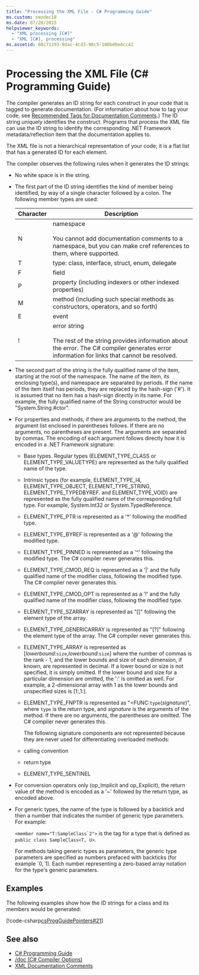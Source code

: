 ```yaml
---
title: "Processing the XML File - C# Programming Guide"
ms.custom: seodec18
ms.date: 07/20/2015
helpviewer_keywords:
  - "XML processing [C#]"
  - "XML [C#], processing"
ms.assetid: 60c71193-9dac-4cd3-98c5-100bd0edcc42
---
```

# Processing the XML File (C# Programming Guide)

The compiler generates an ID string for each construct in your code that is tagged to generate documentation. (For information about how to tag your code, see [Recommended Tags for Documentation Comments](../../../csharp/programming-guide/xmldoc/recommended-tags-for-documentation-comments.md).) The ID string uniquely identifies the construct. Programs that process the XML file can use the ID string to identify the corresponding .NET Framework metadata/reflection item that the documentation applies to.

 The XML file is not a hierarchical representation of your code; it is a flat list that has a generated ID for each element.

 The compiler observes the following rules when it generates the ID strings:

- No white space is in the string.

- The first part of the ID string identifies the kind of member being identified, by way of a single character followed by a colon. The following member types are used:

    |Character|Description|
    |---------------|-----------------|
    |N|namespace<br /><br /> You cannot add documentation comments to a namespace, but you can make cref references to them, where supported.|
    |T|type: class, interface, struct, enum, delegate|
    |F|field|
    |P|property (including indexers or other indexed properties)|
    |M|method (including such special methods as constructors, operators, and so forth)|
    |E|event|
    |!|error string<br /><br /> The rest of the string provides information about the error. The C# compiler generates error information for links that cannot be resolved.|

- The second part of the string is the fully qualified name of the item, starting at the root of the namespace. The name of the item, its enclosing type(s), and namespace are separated by periods. If the name of the item itself has periods, they are replaced by the hash-sign ('#'). It is assumed that no item has a hash-sign directly in its name. For example, the fully qualified name of the String constructor would be "System.String.#ctor".

- For properties and methods, if there are arguments to the method, the argument list enclosed in parentheses follows. If there are no arguments, no parentheses are present. The arguments are separated by commas. The encoding of each argument follows directly how it is encoded in a .NET Framework signature:

  - Base types. Regular types (ELEMENT_TYPE_CLASS or ELEMENT_TYPE_VALUETYPE) are represented as the fully qualified name of the type.

  - Intrinsic types (for example, ELEMENT_TYPE_I4, ELEMENT_TYPE_OBJECT, ELEMENT_TYPE_STRING, ELEMENT_TYPE_TYPEDBYREF. and ELEMENT_TYPE_VOID) are represented as the fully qualified name of the corresponding full type. For example, System.Int32 or System.TypedReference.

  - ELEMENT_TYPE_PTR is represented as a '\*' following the modified type.

  - ELEMENT_TYPE_BYREF is represented as a '\@' following the modified type.

  - ELEMENT_TYPE_PINNED is represented as a '^' following the modified type. The C# compiler never generates this.

  - ELEMENT_TYPE_CMOD_REQ is represented as a '&#124;' and the fully qualified name of the modifier class, following the modified type. The C# compiler never generates this.

  - ELEMENT_TYPE_CMOD_OPT is represented as a '!' and the fully qualified name of the modifier class, following the modified type.

  - ELEMENT_TYPE_SZARRAY is represented as "[]" following the element type of the array.

  - ELEMENT_TYPE_GENERICARRAY is represented as "[?]" following the element type of the array. The C# compiler never generates this.

  - ELEMENT_TYPE_ARRAY is represented as [*lowerbound*:`size`,*lowerbound*:`size`] where the number of commas is the rank - 1, and the lower bounds and size of each dimension, if known, are represented in decimal. If a lower bound or size is not specified, it is simply omitted. If the lower bound and size for a particular dimension are omitted, the ':' is omitted as well. For example, a 2-dimensional array with 1 as the lower bounds and unspecified sizes is [1:,1:].

  - ELEMENT_TYPE_FNPTR is represented as "=FUNC:`type`(*signature*)", where `type` is the return type, and *signature* is the arguments of the method. If there are no arguments, the parentheses are omitted. The C# compiler never generates this.

    The following signature components are not represented because they are never used for differentiating overloaded methods:

  - calling convention

  - return type

  - ELEMENT_TYPE_SENTINEL

- For conversion operators only (op_Implicit and op_Explicit), the return value of the method is encoded as a '~' followed by the return type, as encoded above.

- For generic types, the name of the type is followed by a backtick and then a number that indicates the number of generic type parameters. For example:

     ``<member name="T:SampleClass`2">`` is the tag for a type that is defined as `public class SampleClass<T, U>`.

     For methods taking generic types as parameters, the generic type parameters are specified as numbers prefaced with backticks (for example \`0,\`1). Each number representing a zero-based array notation for the type's generic parameters.

## Examples

The following examples show how the ID strings for a class and its members would be generated:

[!code-csharp[csProgGuidePointers#21](~/samples/snippets/csharp/VS_Snippets_VBCSharp/csProgGuidePointers/CS/Pointers.cs#21)]

## See also

- [C# Programming Guide](../../../csharp/programming-guide/index.md)
- [/doc (C# Compiler Options)](../../../csharp/language-reference/compiler-options/doc-compiler-option.md)
- [XML Documentation Comments](../../../csharp/programming-guide/xmldoc/index.md)
